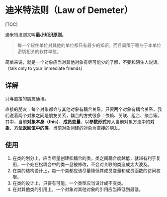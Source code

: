 # 迪米特法则（Law of Demeter）

[TOC]

迪米特法则又叫**最小知识原则**。

> 每一个软件单位对其他的单位都只有最少的知识，而且局限于哪些于本单位密切相关的软件单位。

简单来说，就是一个对象应当对其他对象有尽可能少的了解，不要和陌生人说话。（talk only to your immediate friends）

## 详解

只与直接的朋友通讯。

直接的朋友：每个对象都会与其他对象有耦合关系，只要两个对象有耦合关系，我们说着两个对象之间是朋友关系，耦合的方式很多：依赖、关联、组合、聚合等。其中，当前**对象本身（this）**、**成员变量**、以**参数形式**传入当前对象方法中的**对象**、**方法返回值中的类**，当前对象创建的对象为直接的朋友。

## 使用

1. 在类的划分上，应当尽量创建松耦合的类，类之间耦合度越低，就越有利于复用，一个处在松耦合中的类一旦被修改，不会对关联的类造成太大波及。
2. 在类的结构设计上，每一个类都应该尽量降低其成员变量和成员函数的访问权限。
3. 在类的设计上，只要有可能，一个类型应当设计成不变类。
4. 在对其他类的引用上，一个对象对其他对象的引用应当降低到最低。